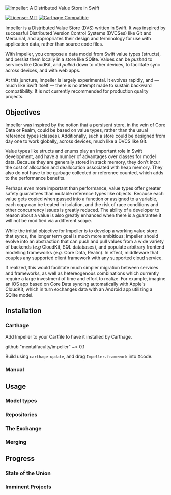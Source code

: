 ![Impeller: A Distributed Value Store in Swift](https://image.png)

[![License: MIT](https://img.shields.io/badge/License-MIT-yellow.svg)](https://opensource.org/licenses/MIT)
[![Carthage Compatible](https://img.shields.io/badge/Carthage-compatible-4BC51D.svg?style=flat)](https://github.com/Carthage/Carthage)

Impeller is a Distributed Value Store (DVS) written in Swift. It was inspired by successful Distributed Version Control Systems (DVCSes) like Git and Mercurial, and appropriates their design and terminology for use with application data, rather than source code files.

With Impeller, you compose a data model from Swift value types (structs), and persist them locally in a store like SQlite. Values can be _pushed_ to services like CloudKit, and _pulled_ down to other devices, to facilitate sync across devices, and with web apps.

At this juncture, Impeller is largely experimental. It evolves rapidly, and — much like Swift itself — there is no attempt made to sustain backward compatibility. It is not currently recommended for production quality projects.

## Objectives

Impeller was inspired by the notion that a persisent store, in the vein of Core Data or Realm, could be based on value types, rather than the usual reference types (classes). Additionally, such a store could be designed from day one to work globally, across devices, much like a DVCS like Git.

Value types like structs and enums play an important role in Swift development, and have a number of advantages over classes for model data. Because they are generally stored in stack memory, they don't incur the cost of allocation and deallocation associated with heap memory. They also do not have to be garbage collected or reference counted, which adds to the performance benefits.

Perhaps even more important than performance, value types offer greater safety guarantees than mutable reference types like objects. Because each value gets copied when passed into a function or assigned to a variable, each copy can be treated in isolation, and the risk of race conditions and other concurrency issues is greatly reduced. The ability of a developer to reason about a value is also greatly enhanced when there is a guarantee it will not be modified via a different scope.

While the initial objective for Impeller is to develop a working value store that syncs, the longer term goal is much more ambitious: Impeller should evolve into an abstraction that can push and pull values from a wide variety of backends (_e.g_ CloudKit, SQL databases), and populate arbitrary frontend modelling frameworks (_e.g._ Core Data, Realm). In effect, middleware that couples any supported client framework with any supported cloud service. 

If realized, this would facilitate much simpler migration between services and frameworks, as well as hetereogenous combinations which currently require a large investment of time and effort to realize. For example, imagine an iOS app based on Core Data syncing automatically with Apple's CloudKit, which in turn exchanges data with an Android app utilizing a SQlite model.

## Installation

### Carthage

Add Impeller to your Cartfile to have it installed by Carthage.

github "mentalfaculty/impeller" ~> 0.1

Build using `carthage update`, and drag `Impeller.framework` into Xcode.

### Manual

## Usage

### Model types

### Repositories

### The Exchange

### Merging

## Progress

### State of the Union

### Imminent Projects

